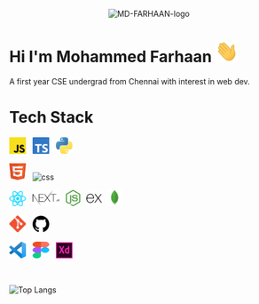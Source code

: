 <p align='center'>
  <img src="https://i.ibb.co/CPxTw5r/MD-FARHAAN-logo.png" alt="MD-FARHAAN-logo" border="0" />
</p>

# Hi I'm Mohammed Farhaan <img src="./Assets/wave.gif" height="40px">

A first year CSE undergrad from Chennai with interest in web dev.

# Tech Stack

<p align='left'>
  <img src="./Assets/javascript.svg"  width="30px" alt="js" border="0" />&nbsp;&nbsp;
  <img src="./Assets/typescript.svg"  width="30px" alt="ts" border="0" />&nbsp;&nbsp;
  <img src="./Assets/python.svg"  width="30px" alt="py" border="0" />&nbsp;&nbsp;
</p>
<p align='left'>
<img src="./Assets/html.svg"  width="30px" height="30px" alt="html" border="0" />&nbsp;&nbsp;
  <img src="./Assets/css.svg"  width="30px" height="30px" alt="css" border="0" />&nbsp;&nbsp;
</p>
<p align='left'>
  <img src="./Assets/react.svg"  width="30px" alt="react" border="0" />&nbsp;&nbsp;
  <img src="./Assets/nextjs.svg"  width="48px" alt="nextjs" border="0" />&nbsp;&nbsp;
  <img src="./Assets/nodejs.svg"  width="26px" alt="nodejs" border="0" />&nbsp;&nbsp;
  <img src="./Assets/expressjs.svg"  width="28px" alt="expressjs" border="0" />&nbsp;
  <img src="./Assets/mongodb.svg"  width="30px" alt="mongodb" border="0" />
</p>
<p align='left'>
  <img src="./Assets/git.svg"  width="30px" alt="git" border="0" />&nbsp;&nbsp;
  <img src="./Assets/github.svg"  width="30px" alt="github" border="0" />&nbsp;&nbsp;
</p>
<p align='left'>
  <img src="./Assets/vscode.svg"  width="30px" alt="vsc" border="0" />&nbsp;&nbsp;
  <img src="./Assets/figma.svg"  width="30px" height="30px" alt="figma" border="0" />&nbsp;&nbsp;
  <img src="./Assets/xd.svg"  width="30px" alt="xd" border="0" />&nbsp;&nbsp;
</p>
<br />

![Top Langs](https://github-readme-stats.vercel.app/api/top-langs/?username=mdfarhaan&layout=compact)
